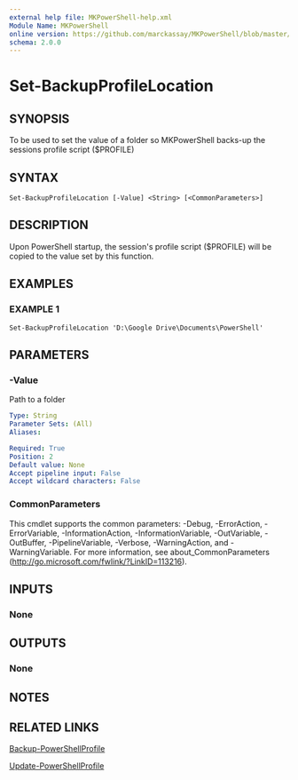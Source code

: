 ```yaml
---
external help file: MKPowerShell-help.xml
Module Name: MKPowerShell
online version: https://github.com/marckassay/MKPowerShell/blob/master/docs/Set-BackupProfileLocation.md
schema: 2.0.0
---
```


# Set-BackupProfileLocation

## SYNOPSIS
To be used to set the value of a folder so MKPowerShell backs-up the sessions profile script ($PROFILE)

## SYNTAX

```
Set-BackupProfileLocation [-Value] <String> [<CommonParameters>]
```

## DESCRIPTION
Upon PowerShell startup, the session's profile script ($PROFILE) will be copied to the value set by this function.

## EXAMPLES

### EXAMPLE 1
```
Set-BackupProfileLocation 'D:\Google Drive\Documents\PowerShell'
```

## PARAMETERS

### -Value
Path to a folder

```yaml
Type: String
Parameter Sets: (All)
Aliases:

Required: True
Position: 2
Default value: None
Accept pipeline input: False
Accept wildcard characters: False
```

### CommonParameters
This cmdlet supports the common parameters: -Debug, -ErrorAction, -ErrorVariable, -InformationAction, -InformationVariable, -OutVariable, -OutBuffer, -PipelineVariable, -Verbose, -WarningAction, and -WarningVariable. For more information, see about_CommonParameters (http://go.microsoft.com/fwlink/?LinkID=113216).

## INPUTS

### None

## OUTPUTS

### None

## NOTES

## RELATED LINKS

[Backup-PowerShellProfile](https://github.com/marckassay/MKPowerShell/blob/master/docs/Backup-PowerShellProfile.md)

[Update-PowerShellProfile](https://github.com/marckassay/MKPowerShell/blob/master/docs/Update-PowerShellProfile.md)
